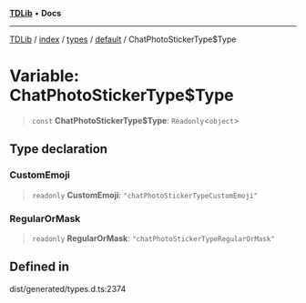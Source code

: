 [**TDLib**](../../../../../../README.md) • **Docs**

***

[TDLib](../../../../../../modules.md) / [index](../../../../../README.md) / [types](../../../README.md) / [default](../README.md) / ChatPhotoStickerType$Type

# Variable: ChatPhotoStickerType$Type

> `const` **ChatPhotoStickerType$Type**: `Readonly`\<`object`\>

## Type declaration

### CustomEmoji

> `readonly` **CustomEmoji**: `"chatPhotoStickerTypeCustomEmoji"`

### RegularOrMask

> `readonly` **RegularOrMask**: `"chatPhotoStickerTypeRegularOrMask"`

## Defined in

dist/generated/types.d.ts:2374
